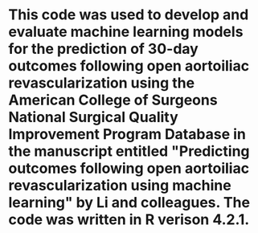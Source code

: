 # This code was used to develop and evaluate machine learning models for the prediction of 30-day outcomes following open aortoiliac revascularization using the American College of Surgeons National Surgical Quality Improvement Program Database in the manuscript entitled "Predicting outcomes following open aortoiliac revascularization using machine learning" by Li and colleagues. The code was written in R verison 4.2.1.
